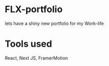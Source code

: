# FLX-portfolio

lets have a shiny new portfolio for my Work-life

# Tools used

React, Next JS, FramerMotion


#
